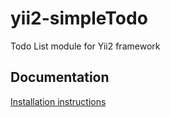 # yii2-simpleTodo
Todo List module for Yii2 framework

## Documentation

[Installation instructions](docs/installation.md)